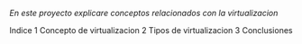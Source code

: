 *En este proyecto explicare conceptos relacionados con la virtualizacion*

Indice
1 Concepto de virtualizacion
2 Tipos de virtualizacion
3 Conclusiones

